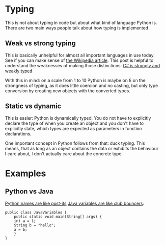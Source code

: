 #  Typing

This is not about typing in code but about what kind of language Python is. There are two main ways people talk about how typing is implemented .

## Weak vs strong typing

This is basically unhelpful for almost all important languages in use today. See if you can make sense of [the Wikipedia article](https://en.wikipedia.org/wiki/Strong_and_weak_typing). This post is helpful to understand the weaknesses of making those distinctions: [C# is strongly and weakly typed](http://ericlippert.com/2012/10/15/is-c-a-strongly-typed-or-a-weakly-typed-language/)

With this in mind: on a scale from 1 to 10 Python is maybe on 8 on the strongness of typing, as it does little coercion and no casting, but only type conversion by creating new objects with the converted types.

## Static vs dynamic

This is easier: Python is dynamically typed. You do not have to explicitly declare the type of when you create an object and you don't have to explicitly state, which types are expected as parameters in function declarations.
 
 One important concept in Python follows from that: duck typing. This means, that as long as an object contains the data or exhibits the behaviour I care about, I don't actually care about the concrete type.

# Examples

## Python vs Java

[Python names are like post-its](http://goo.gl/kL4XB)
[Java variables are like club bouncers](http://www.pythontutor.com/visualize.html#mode=edit):

    public class JavaVariables {
        public static void main(String[] args) {
        int a = 1;
        String b = "hello";
        a = b;
        }
    }
